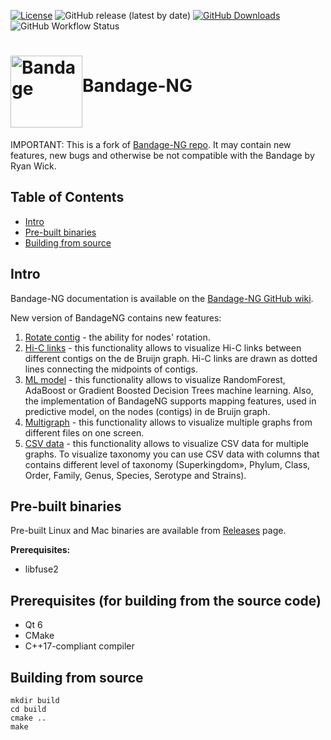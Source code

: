 [![License](https://img.shields.io/badge/licence-GPLv3-blue)](https://www.gnu.org/licenses/gpl-3.0)
![GitHub release (latest by date)](https://img.shields.io/github/v/release/ctlab/BandageNG?include_prereleases)
[![GitHub Downloads](https://img.shields.io/github/downloads/ctlab/BandageNG/total.svg?style=social&logo=github&label=Download)](https://github.com/ctlab/BandageNG/releases)
![GitHub Workflow Status](https://img.shields.io/github/actions/workflow/status/ctlab/BandageNG/test.yml?branch=dev)

# <img src="http://rrwick.github.io/Bandage/images/logo.png" alt="Bandage" width="115" height="115" align="middle">Bandage-NG

IMPORTANT: This is a fork of <a href="https://github.com/asl/BandageNG">Bandage-NG repo</a>. It may contain new features, new bugs and otherwise be not compatible with the Bandage by Ryan Wick.

## Table of Contents
* [Intro](https://github.com/ctlab/BandageNG#intro)
* [Pre-built binaries](https://github.com/ctlab/BandageNG/wiki#pre-built-binaries)
* [Building from source](https://github.com/ctlab/BandageNG/wiki#prerequisites-for-building-from-the-source-code)


## Intro
Bandage-NG documentation is available on the <a href="https://github.com/ctlab/BandageNG/wiki" target="_blank">Bandage-NG GitHub wiki</a>.

New version of BandageNG contains new features:
1. [Rotate contig](https://github.com/ctlab/BandageNG/wiki#contigs-rotation) - the ability for nodes' rotation.
2. [Hi-C links](https://github.com/ctlab/BandageNG/wiki#hi-c-links-visualization) - this functionality allows to visualize Hi-C links between different contigs on the de Bruijn graph. Hi-C links are drawn as dotted lines connecting the midpoints of contigs.
3. [ML model](https://github.com/ctlab/BandageNG/wiki#predictive-model-visualization) - this functionality allows to visualize RandomForest, AdaBoost or Gradient Boosted Decision Trees machine learning. Also, the implementation of BandageNG supports mapping features, used in predictive model, on the nodes (contigs) in de Bruijn graph.
4. [Multigraph](https://github.com/ctlab/BandageNG/wiki#multigraph-mode) - this functionality allows to visualize multiple graphs from different files on one screen.
5. [CSV data](https://github.com/ctlab/BandageNG/wiki#csv-data) - this functionality allows to visualize CSV data for multiple graphs. To visualize taxonomy you can use CSV data with columns that contains different level of taxonomy (Superkingdom», Phylum, Class, Order, Family, Genus, Species, Serotype and Strains).

## Pre-built binaries
Pre-built Linux and Mac binaries are available from [Releases](https://github.com/ctlab/BandageNG/releases) page.

**Prerequisites:**
* libfuse2

## Prerequisites (for building from the source code)
* Qt 6
* CMake
* C++17-compliant compiler

## Building from source
```shell
mkdir build
cd build
cmake ..
make
```
